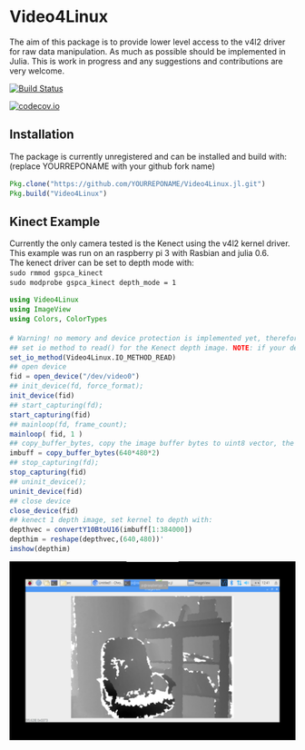 # Video4Linux

The aim of this package is to provide lower level access to the v4l2 driver for raw data manipulation. As much as possible should be implemented in Julia.
This is work in progress and any suggestions and contributions are very welcome.  


[![Build Status](https://travis-ci.org/Affie/Video4Linux.jl.svg?branch=master)](https://travis-ci.org/Affie/Video4Linux.jl)

[![codecov.io](http://codecov.io/github/Affie/Video4Linux.jl/coverage.svg?branch=master)](http://codecov.io/github/Affie/Video4Linux.jl?branch=master)

## Installation
The package is currently unregistered and can be installed and build with: (replace YOURREPONAME with your github fork name)
```julia
Pkg.clone("https://github.com/YOURREPONAME/Video4Linux.jl.git")
Pkg.build("Video4Linux")
```

## Kinect Example
Currently the only camera tested is the Kenect using the v4l2 kernel driver.  
This example was run on an raspberry pi 3 with Rasbian and julia 0.6.   
The kenect driver can be set to depth mode with:  
`sudo rmmod gspca_kinect`  
`sudo modprobe gspca_kinect depth_mode = 1`  

```julia
using Video4Linux
using ImageView
using Colors, ColorTypes

# Warning! no memory and device protection is implemented yet, therefore doing things out of order will cause julia to crash!
## set io method to read() for the Kenect depth image. NOTE: if your device does not support read try using Video4Linux.IO_METHOD_MMAP
set_io_method(Video4Linux.IO_METHOD_READ)
## open device
fid = open_device("/dev/video0")
## init_device(fd, force_format);
init_device(fid)
## start_capturing(fd);
start_capturing(fid)
## mainloop(fd, frame_count);
mainloop( fid, 1 )
## copy_buffer_bytes, copy the image buffer bytes to uint8 vector, the lenght will depend on the pixel format
imbuff = copy_buffer_bytes(640*480*2)
## stop_capturing(fd);
stop_capturing(fid)
## uninit_device();
uninit_device(fid)
## close device
close_device(fid)
## kenect 1 depth image, set kernel to depth with:
depthvec = convertY10BtoU16(imbuff[1:384000])
depthim = reshape(depthvec,(640,480))'
imshow(depthim)
```
![kenect depth image](docs/depthonpi.png)
